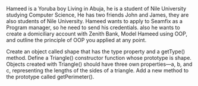 Hameed is a Yoruba boy Living in Abuja, he is a student of Nile University studying Computer Science, He has two friends John and James, they are also students of Nile University. Hameed wants to apply to Seamfix as a Program manager, so he need to send his credentials. also he wants to create a domiciliary account with Zenith Bank, Model Hameed using OOP, and outline the principle of OOP you applied at any point.

Create an object called shape that has the type property and a getType() method. Define a Triangle() constructor function whose prototype is shape. Objects created with Triangle() should have three own properties—a, b, and c, representing the lengths of the sides of a triangle. Add a new method to the prototype called getPerimeter().
